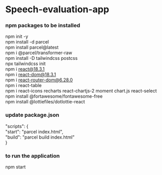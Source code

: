 # Speech-evaluation-app

### npm packages to be installed
npm init -y <br />
npm install -d parcel <br />
npm install parcel@latest <br />
npm i @parcel/transformer-raw <br />
npm install -D tailwindcss postcss <br />
npx tailwindcss init <br />
npm i react@18.3.1 <br />
npm i react-dom@18.3.1 <br />
npm i react-router-dom@6.28.0 <br />
npm i react-table <br />
npm i react-icons recharts react-chartjs-2 moment chart.js react-select <br />
npm install @fortawesome/fontawesome-free <br />
npm install @lottiefiles/dotlottie-react <br />



### update package.json
"scripts": {<br />
	"start": "parcel index.html",<br />
	"build": "parcel build index.html"<br />
	}
### to run the application
npm start
